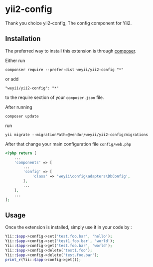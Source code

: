 yii2-config
===========

Thank you choice yii2-config, The config component for Yii2.

Installation
------------

The preferred way to install this extension is through [composer](http://getcomposer.org/download/).

Either run

```
componser require --prefer-dist weyii/yii2-config "*"
```

or add

```
"weyii/yii2-config": "*"
```

to the require section of your `composer.json` file.

After running 

```
composer update
```

run

```
yii migrate --migrationPath=@vendor/weyii/yii2-config/migrations
```

After that change your main configuration file ```config/web.php```

```php
<?php return [
    ...
    'components' => [
        ...
        'config' => [
            'class' => 'weyii\config\adapters\DbConfig',
        ],
        ...
    ],
    ...
];
```


Usage
-----

Once the extension is installed, simply use it in your code by  :

```php
Yii::$app->config->set('test.foo.bar', 'hello');
Yii::$app->config->set('test1.foo.bar', 'world');
Yii::$app->config->get('test.foo.bar', 'world');
Yii::$app->config->delete('test1.foo');
Yii::$app->config->delete('test.foo.bar');
print_r(Yii::$app->config->get());
```
